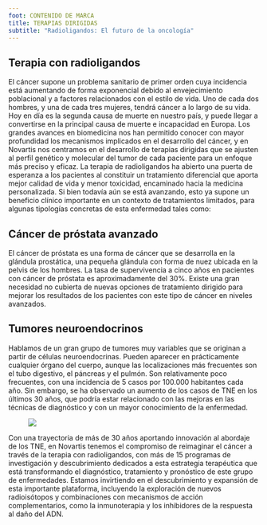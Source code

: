 ```yaml
---
foot: CONTENIDO DE MARCA
title: TERAPIAS DIRIGIDAS
subtitle: "Radioligandos: El futuro de la oncología"
---
```


## Terapia con radioligandos

El cáncer supone un problema sanitario de primer orden cuya incidencia está aumentando de forma exponencial debido al envejecimiento poblacional y a factores relacionados con el estilo de vida. Uno de cada dos hombres, y una de cada tres mujeres, tendrá cáncer a lo largo de su vida. Hoy en día es la segunda causa de muerte en nuestro país, y puede llegar a convertirse en la principal causa de muerte e incapacidad en Europa. Los grandes avances en biomedicina nos han permitido conocer con mayor profundidad los mecanismos implicados en el desarrollo del cáncer, y en Novartis nos centramos en el desarrollo de terapias dirigidas que se ajusten al perfil genético y molecular del tumor de cada paciente para un enfoque más preciso y eficaz. La terapia de radioligandos ha abierto una puerta de esperanza a los pacientes al constituir un tratamiento diferencial que aporta mejor calidad de vida y menor toxicidad, encaminado hacia la medicina personalizada. Si bien todavía aún se está avanzando, esto ya supone un beneficio clínico importante en un contexto de tratamientos limitados, para algunas tipologías concretas de esta enfermedad tales como:

## Cáncer de próstata avanzado

El cáncer de próstata es una forma de cáncer que se desarrolla en la glándula prostática, una pequeña glándula con forma de nuez ubicada en la pelvis de los hombres. La tasa de supervivencia a cinco años en pacientes con cáncer de próstata es aproximadamente del 30%. Existe una gran necesidad no cubierta de nuevas opciones de tratamiento dirigido para mejorar los resultados de los pacientes con este tipo de cáncer en niveles avanzados.

## Tumores neuroendocrinos

Hablamos de un gran grupo de tumores muy variables que se originan a partir de células neuroendocrinas. Pueden aparecer en prácticamente cualquier órgano del cuerpo, aunque las localizaciones más frecuentes son el tubo digestivo, el páncreas y el pulmón. Son relativamente poco frecuentes, con una incidencia de 5 casos por 100.000 habitantes cada año. Sin embargo, se ha observado un aumento de los casos de TNE en los últimos 30 años, que podría estar relacionado con las mejoras en las técnicas de diagnóstico y con un mayor conocimiento de la enfermedad.

<figure>
    <img src="../../assets/images/tumores-neuroendocrinos.jpg" >
</figure>

Con una trayectoria de más de 30 años aportando innovación al abordaje de los TNE, en Novartis tenemos el compromiso de reimaginar el cáncer a través de la terapia con radioligandos, con más de 15 programas de investigación y descubrimiento dedicados a esta estrategia terapéutica que está transformando el diagnóstico, tratamiento y pronóstico de este grupo de enfermedades. Estamos invirtiendo en el descubrimiento y expansión de esta importante plataforma, incluyendo la exploración de nuevos radioisótopos y combinaciones con mecanismos de acción complementarios, como la inmunoterapia y los inhibidores de la respuesta al daño del ADN.